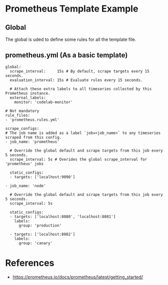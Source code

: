 # Prometheus Template Example

## Global

The global is uded to define some rules for all the template file.

## prometheus.yml (As a basic template)

```
global:
  scrape_interval:     15s # By default, scrape targets every 15 seconds.
  evaluation_interval: 15s # Evaluate rules every 15 seconds.

  # Attach these extra labels to all timeseries collected by this Prometheus instance.
  external_labels:
    monitor: 'codelab-monitor'

# Not mandatory
rule_files:
- 'prometheus.rules.yml'

scrape_configs:
# The job name is added as a label `job=<job_name>` to any timeseries scraped from this config.
- job_name: 'prometheus'

  # Override the global default and scrape targets from this job every 5 seconds.
  scrape_interval: 5s # Overides the global scrape_interval for 'prometheus' jobs

  static_configs:
  - targets: ['localhost:9090']

- job_name: 'node'

  # Override the global default and scrape targets from this job every 5 seconds.
  scrape_interval: 5s

  static_configs:
  - targets: ['localhost:8080', 'localhost:8081']
    labels:
      group: 'production'

  - targets: ['localhost:8082']
    labels:
      group: 'canary'
```

# References

- https://prometheus.io/docs/prometheus/latest/getting_started/